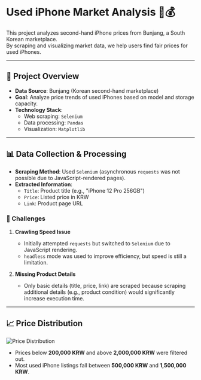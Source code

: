 # Used iPhone Market Analysis 📱💰

This project analyzes second-hand iPhone prices from Bunjang, a South Korean marketplace.  
By scraping and visualizing market data, we help users find fair prices for used iPhones.

---

## 📌 Project Overview
- **Data Source**: Bunjang (Korean second-hand marketplace)
- **Goal**: Analyze price trends of used iPhones based on model and storage capacity.
- **Technology Stack**:
  - Web scraping: `Selenium`
  - Data processing: `Pandas`
  - Visualization: `Matplotlib`

---

## 📊 Data Collection & Processing
- **Scraping Method**: Used `Selenium` (asynchronous `requests` was not possible due to JavaScript-rendered pages).
- **Extracted Information**:
  - `Title`: Product title (e.g., "iPhone 12 Pro 256GB")
  - `Price`: Listed price in KRW
  - `Link`: Product page URL

### 🔹 Challenges
1. **Crawling Speed Issue**  
   - Initially attempted `requests` but switched to `Selenium` due to JavaScript rendering.  
   - `headless` mode was used to improve efficiency, but speed is still a limitation.  

2. **Missing Product Details**  
   - Only basic details (title, price, link) are scraped because scraping additional details (e.g., product condition) would significantly increase execution time.

---

## 📈 Price Distribution
![Price Distribution](./images/price_distribution.png)

- Prices below **200,000 KRW** and above **2,000,000 KRW** were filtered out.
- Most used iPhone listings fall between **500,000 KRW** and **1,500,000 KRW**.
